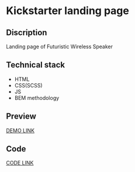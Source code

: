 # Kickstarter landing page

## Discription
Landing page of Futuristic Wireless Speaker

## Technical stack
- HTML
- CSS(SCSS)
- JS
- BEM methodology

## Preview
[DEMO LINK](https://besconstantine.github.io/kickstarter_Landingpage/)

## Code
[CODE LINK](https://github.com/besconstantine/kickstarter_Landingpage/tree/developer)
